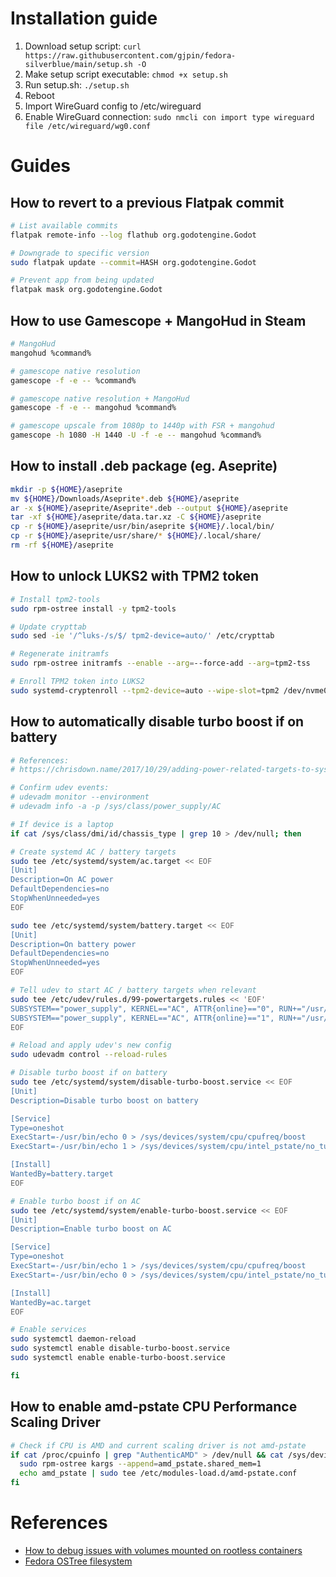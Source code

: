 # Installation guide
1. Download setup script: `curl https://raw.githubusercontent.com/gjpin/fedora-silverblue/main/setup.sh -O`
2. Make setup script executable: `chmod +x setup.sh`
3. Run setup.sh: `./setup.sh`
4. Reboot
5. Import WireGuard config to /etc/wireguard
6. Enable WireGuard connection: `sudo nmcli con import type wireguard file /etc/wireguard/wg0.conf`

# Guides
## How to revert to a previous Flatpak commit
```bash
# List available commits
flatpak remote-info --log flathub org.godotengine.Godot

# Downgrade to specific version
sudo flatpak update --commit=HASH org.godotengine.Godot

# Prevent app from being updated
flatpak mask org.godotengine.Godot
```

## How to use Gamescope + MangoHud in Steam
```bash
# MangoHud
mangohud %command%

# gamescope native resolution
gamescope -f -e -- %command%

# gamescope native resolution + MangoHud
gamescope -f -e -- mangohud %command%

# gamescope upscale from 1080p to 1440p with FSR + mangohud
gamescope -h 1080 -H 1440 -U -f -e -- mangohud %command%
```

## How to install .deb package (eg. Aseprite)
```bash
mkdir -p ${HOME}/aseprite
mv ${HOME}/Downloads/Aseprite*.deb ${HOME}/aseprite
ar -x ${HOME}/aseprite/Aseprite*.deb --output ${HOME}/aseprite
tar -xf ${HOME}/aseprite/data.tar.xz -C ${HOME}/aseprite
cp -r ${HOME}/aseprite/usr/bin/aseprite ${HOME}/.local/bin/
cp -r ${HOME}/aseprite/usr/share/* ${HOME}/.local/share/
rm -rf ${HOME}/aseprite
```

## How to unlock LUKS2 with TPM2 token
```bash
# Install tpm2-tools
sudo rpm-ostree install -y tpm2-tools

# Update crypttab
sudo sed -ie '/^luks-/s/$/ tpm2-device=auto/' /etc/crypttab

# Regenerate initramfs
sudo rpm-ostree initramfs --enable --arg=--force-add --arg=tpm2-tss

# Enroll TPM2 token into LUKS2
sudo systemd-cryptenroll --tpm2-device=auto --wipe-slot=tpm2 /dev/nvme0n1p3
```

## How to automatically disable turbo boost if on battery
```bash
# References:
# https://chrisdown.name/2017/10/29/adding-power-related-targets-to-systemd.html

# Confirm udev events:
# udevadm monitor --environment
# udevadm info -a -p /sys/class/power_supply/AC

# If device is a laptop
if cat /sys/class/dmi/id/chassis_type | grep 10 > /dev/null; then

# Create systemd AC / battery targets
sudo tee /etc/systemd/system/ac.target << EOF
[Unit]
Description=On AC power
DefaultDependencies=no
StopWhenUnneeded=yes
EOF

sudo tee /etc/systemd/system/battery.target << EOF
[Unit]
Description=On battery power
DefaultDependencies=no
StopWhenUnneeded=yes
EOF

# Tell udev to start AC / battery targets when relevant
sudo tee /etc/udev/rules.d/99-powertargets.rules << 'EOF'
SUBSYSTEM=="power_supply", KERNEL=="AC", ATTR{online}=="0", RUN+="/usr/bin/systemctl start battery.target"
SUBSYSTEM=="power_supply", KERNEL=="AC", ATTR{online}=="1", RUN+="/usr/bin/systemctl start ac.target"
EOF

# Reload and apply udev's new config
sudo udevadm control --reload-rules

# Disable turbo boost if on battery 
sudo tee /etc/systemd/system/disable-turbo-boost.service << EOF
[Unit]
Description=Disable turbo boost on battery

[Service]
Type=oneshot
ExecStart=-/usr/bin/echo 0 > /sys/devices/system/cpu/cpufreq/boost
ExecStart=-/usr/bin/echo 1 > /sys/devices/system/cpu/intel_pstate/no_turbo

[Install]
WantedBy=battery.target
EOF

# Enable turbo boost if on AC 
sudo tee /etc/systemd/system/enable-turbo-boost.service << EOF
[Unit]
Description=Enable turbo boost on AC

[Service]
Type=oneshot
ExecStart=-/usr/bin/echo 1 > /sys/devices/system/cpu/cpufreq/boost
ExecStart=-/usr/bin/echo 0 > /sys/devices/system/cpu/intel_pstate/no_turbo

[Install]
WantedBy=ac.target
EOF

# Enable services
sudo systemctl daemon-reload
sudo systemctl enable disable-turbo-boost.service
sudo systemctl enable enable-turbo-boost.service

fi
```

## How to enable amd-pstate CPU Performance Scaling Driver
```bash
# Check if CPU is AMD and current scaling driver is not amd-pstate
if cat /proc/cpuinfo | grep "AuthenticAMD" > /dev/null && cat /sys/devices/system/cpu/cpu0/cpufreq/scaling_driver | grep -v "amd-pstate" > /dev/null; then
  sudo rpm-ostree kargs --append=amd_pstate.shared_mem=1
  echo amd_pstate | sudo tee /etc/modules-load.d/amd-pstate.conf
fi
```

# References
- [How to debug issues with volumes mounted on rootless containers](https://www.redhat.com/sysadmin/debug-rootless-podman-mounted-volumes)
- [Fedora OSTree filesystem](https://docs.fedoraproject.org/en-US/fedora-coreos/storage/#_mounted_filesystems)